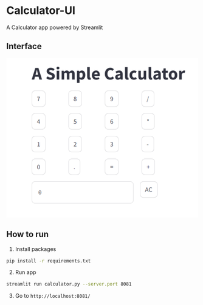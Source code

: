 # Calculator-UI
A Calculator app powered by Streamlit

## Interface

![interface](docs/interface.png)

## How to run

1. Install packages
```bash
pip install -r requirements.txt
```

2. Run app
```bash
streamlit run calculator.py --server.port 8081
```

3. Go to `http://localhost:8081/`
